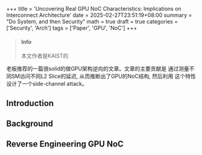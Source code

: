 +++
title = 'Uncovering Real GPU NoC Characteristics: Implications on Interconnect Architecture'
date = 2025-02-27T23:51:19+08:00
summary = "Do System, and then Security"
math = true
draft = true
categories = ['Security', 'Arch']
tags = ['Paper', 'GPU', 'NoC']
+++

> #### Info
>
> 本文作者是KAIST的

老板推荐的一篇很solid的做GPU架构逆向的文章。文章的主要贡献是
通过测量不同SM访问不同L2 Slice的延迟, 从而推断出了GPU的NoC结构, 然后利用
这个特性设计了一个side-channel attack。

## Introduction


## Background


## Reverse Engineering GPU NoC
